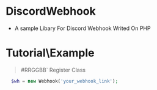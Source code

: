 # DiscordWebhook
- A sample Libary For Discord Webhook Writed On PHP
# Tutorial\Example
> #RRGGBB` Register Class
```php
  $wh = new Webhook('your_webhook_link');
```
